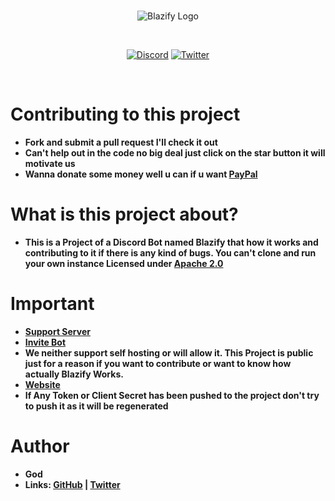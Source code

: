 <div align="center">
  <br />
  <p>
    <img src="https://cdn.discordapp.com/avatars/719482391223205918/045ef202ee95380e8e13acab5d3f9d91.webp?size=2048" alt="Blazify Logo" />
  </p>
  <br />
  <p>
    <a href="https://discord.gg/UDuBXKW"><img src="https://discordapp.com/api/guilds/714874374070599720/widget.png?style=shield" alt="Discord" /></a>
    <a href="https://twitter.com/ABlazify"><img src="https://img.shields.io/twitter/follow/ABlazify?label=Follow&style=social" alt="Twitter" /></a>
  </p>
  <br />
  <p>
  </p>
</div>

# Contributing to this project

* **Fork and submit a pull request I'll check it out**
* **Can't help out in the code no big deal just click on the star button it will motivate us**
* **Wanna donate some money well u can if u want [PayPal](https://paypal.me/roahgaming)**

# What is this project about?

* **This is a Project of a Discord Bot named Blazify that how it works and contributing to it if there is any kind of bugs. You can't clone and run your own instance Licensed under [Apache 2.0](https://github.com/Blazify/blazify-discord-bot/blob/Typescript_Version/LICENSE)**

# Important
* **[Support Server](https://discord.gg/UDuBXKW)**
* **[Invite Bot](https://discord.com/api/oauth2/authorize?client_id=696756322825404416&permissions=8&scope=bot)**
* **We neither support self hosting or will allow it. This Project is public just for a reason if you want to contribute or want to know how actually Blazify Works.**
* **[Website](https://blazify-bot.glitch.me)**
* **If Any Token or Client Secret has been pushed to the project don't try to push it as it will be regenerated**


# Author
* **God**
* **Links: [GitHub](https://github.com/IamGoDsoIamBest) | [Twitter](https://twitter.com/ABlazify)**
